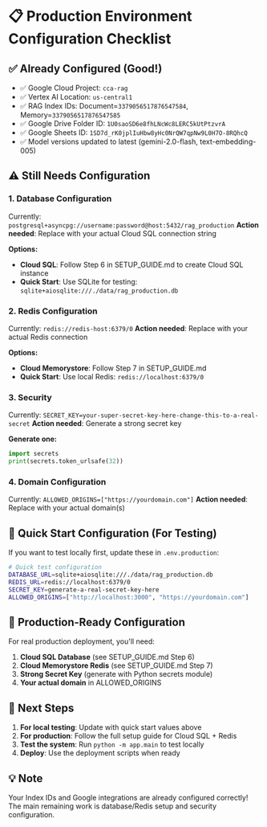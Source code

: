 # 📋 Production Environment Configuration Checklist

## ✅ Already Configured (Good!)
- ✅ Google Cloud Project: `cca-rag`
- ✅ Vertex AI Location: `us-central1`
- ✅ RAG Index IDs: Document=`3379056517876547584`, Memory=`3379056517876547585`
- ✅ Google Drive Folder ID: `1U0saoSD6e8fhLNcWc8LERC5kUtPtzvrA`
- ✅ Google Sheets ID: `1SD7d_rK0jplIuHbw8yHc0NrQW7qpNw9L0H7O-8RQhcQ`
- ✅ Model versions updated to latest (gemini-2.0-flash, text-embedding-005)

## ⚠️ Still Needs Configuration

### 1. Database Configuration
Currently: `postgresql+asyncpg://username:password@host:5432/rag_production`
**Action needed**: Replace with your actual Cloud SQL connection string

**Options:**
- **Cloud SQL**: Follow Step 6 in SETUP_GUIDE.md to create Cloud SQL instance
- **Quick Start**: Use SQLite for testing: `sqlite+aiosqlite:///./data/rag_production.db`

### 2. Redis Configuration  
Currently: `redis://redis-host:6379/0`
**Action needed**: Replace with your actual Redis connection

**Options:**
- **Cloud Memorystore**: Follow Step 7 in SETUP_GUIDE.md
- **Quick Start**: Use local Redis: `redis://localhost:6379/0`

### 3. Security
Currently: `SECRET_KEY=your-super-secret-key-here-change-this-to-a-real-secret`
**Action needed**: Generate a strong secret key

**Generate one:**
```python
import secrets
print(secrets.token_urlsafe(32))
```

### 4. Domain Configuration
Currently: `ALLOWED_ORIGINS=["https://yourdomain.com"]`
**Action needed**: Replace with your actual domain(s)

## 🚀 Quick Start Configuration (For Testing)

If you want to test locally first, update these in `.env.production`:

```bash
# Quick test configuration
DATABASE_URL=sqlite+aiosqlite:///./data/rag_production.db
REDIS_URL=redis://localhost:6379/0
SECRET_KEY=generate-a-real-secret-key-here
ALLOWED_ORIGINS=["http://localhost:3000", "https://yourdomain.com"]
```

## 📝 Production-Ready Configuration

For real production deployment, you'll need:

1. **Cloud SQL Database** (see SETUP_GUIDE.md Step 6)
2. **Cloud Memorystore Redis** (see SETUP_GUIDE.md Step 7)  
3. **Strong Secret Key** (generate with Python secrets module)
4. **Your actual domain** in ALLOWED_ORIGINS

## 🔄 Next Steps

1. **For local testing**: Update with quick start values above
2. **For production**: Follow the full setup guide for Cloud SQL + Redis
3. **Test the system**: Run `python -m app.main` to test locally
4. **Deploy**: Use the deployment scripts when ready

## 💡 Note

Your Index IDs and Google integrations are already configured correctly! 
The main remaining work is database/Redis setup and security configuration.
